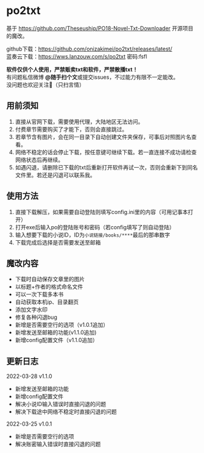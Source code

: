 # po2txt

基于 https://github.com/Theseuship/PO18-Novel-Txt-Downloader 开源项目的魔改。

github下载：https://github.com/onizakimei/po2txt/releases/latest/
<br/>
蓝奏云下载：https://wws.lanzouw.com/s/po2txt 密码:fsfl

<b>软件仅供个人使用，严禁贩卖txt和软件，严禁散播txt！</b>
<br/>
有问题私信微博 <b>@随手扫个文</b>或提交issues，不过能力有限不一定能改。
<br/>
没问题也欢迎关注🥰（只扫言情）

## 用前须知
1. 直接从官网下载，需要使用代理，大陆地区无法访问。
2. 付费章节需要购买了才能下，否则会直接跳过。
3. 若章节含有图片，会在同一目录下自动创建文件夹保存，可事后对照图片名查看。
4. 网络不稳定的话会停止下载，按任意键可继续下载。若一直连接不成功请检查网络状态后再继续。
5. 如遇闪退，请删除已下载的txt后重新打开软件再试一次，否则会重新下到同名文件里。若还是闪退可以联系我。

## 使用方法
1. 直接下载解压，如果需要自动登陆则填写config.ini里的内容（可用记事本打开）
2. 打开exe后输入po的登陆账号和密码（若config填写了则自动登陆）
3. 输入想要下载的小说ID，ID为`小说链接/books/****`最后的那串数字
4. 下载完成后选择是否需要发送至邮箱

## 魔改内容

* 下载时自动保存文章里的图片
* 以标题+作者的格式命名文件
* 可以一次下载多本书
* 自动获取本机ip、目录翻页
* 添加文字水印
* 修复各种闪退bug
* 新增是否需要空行的选项（v1.0.1追加）
* 新增发送至邮箱的功能(v1.1.0追加)
* 新增config配置文件（v1.1.0追加）

## 更新日志

2022-03-28 v1.1.0
* 新增发送至邮箱的功能
* 新增config配置文件
* 解决小说ID输入错误时直接闪退的问题
* 解决下载途中网络不稳定时直接闪退的问题

2022-03-25 v1.0.1
* 新增是否需要空行的选项
* 解决账密输入错误时直接闪退的问题